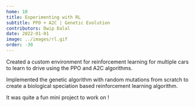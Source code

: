 ```yaml
---
home: 10
title: Experimenting with RL
subtitle: PPO + A2C | Genetic Evolution
contributors: Dwip Dalal
date: 2022-01-01
image: ../images/rl.gif
order: -30
---
```

Created a custom environment for reinforcement learning for multiple cars to learn to drive using the PPO and A2C algorithms.

Implemented the genetic algorithm with random mutations from scratch to create a biological speciation based reinforcement learning algorithm.

It was quite a fun mini project to work on !